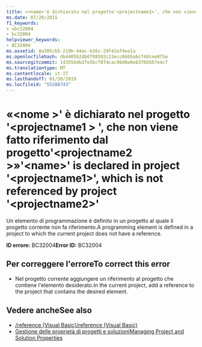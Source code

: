 ```yaml
---
title: «<name>'è dichiarato nel progetto'<projectname1>', che non viene fatto riferimento dal progetto'<projectname2>»
ms.date: 07/20/2015
f1_keywords:
- vbc32004
- bc32004
helpviewer_keywords:
- BC32004
ms.assetid: 8a305cb5-219b-44ac-b16c-29f42af4ea1a
ms.openlocfilehash: dbd405b2db0708592c23ecc0bb5abcf4dcee075e
ms.sourcegitcommit: 14355b4b2fe5bcf874cac96d0a9e6376b567e4c7
ms.translationtype: MT
ms.contentlocale: it-IT
ms.lasthandoff: 01/30/2019
ms.locfileid: "55288743"
---
```

# <a name="name-is-declared-in-project-projectname1-which-is-not-referenced-by-project-projectname2"></a><span data-ttu-id="86bec-102">«\<nome >' è dichiarato nel progetto '\<projectname1 > ', che non viene fatto riferimento dal progetto'\<projectname2 >»</span><span class="sxs-lookup"><span data-stu-id="86bec-102">'\<name>' is declared in project '\<projectname1>', which is not referenced by project '\<projectname2>'</span></span>
<span data-ttu-id="86bec-103">Un elemento di programmazione è definito in un progetto al quale il progetto corrente non fa riferimento.</span><span class="sxs-lookup"><span data-stu-id="86bec-103">A programming element is defined in a project to which the current project does not have a reference.</span></span>  
  
 <span data-ttu-id="86bec-104">**ID errore:** BC32004</span><span class="sxs-lookup"><span data-stu-id="86bec-104">**Error ID:** BC32004</span></span>  
  
## <a name="to-correct-this-error"></a><span data-ttu-id="86bec-105">Per correggere l'errore</span><span class="sxs-lookup"><span data-stu-id="86bec-105">To correct this error</span></span>  
  
-   <span data-ttu-id="86bec-106">Nel progetto corrente aggiungere un riferimento al progetto che contiene l'elemento desiderato.</span><span class="sxs-lookup"><span data-stu-id="86bec-106">In the current project, add a reference to the project that contains the desired element.</span></span>  
  
## <a name="see-also"></a><span data-ttu-id="86bec-107">Vedere anche</span><span class="sxs-lookup"><span data-stu-id="86bec-107">See also</span></span>

- [<span data-ttu-id="86bec-108">/reference (Visual Basic)</span><span class="sxs-lookup"><span data-stu-id="86bec-108">/reference (Visual Basic)</span></span>](../../visual-basic/reference/command-line-compiler/reference.md)
- [<span data-ttu-id="86bec-109">Gestione delle proprietà di progetti e soluzioni</span><span class="sxs-lookup"><span data-stu-id="86bec-109">Managing Project and Solution Properties</span></span>](/visualstudio/ide/managing-project-and-solution-properties)
